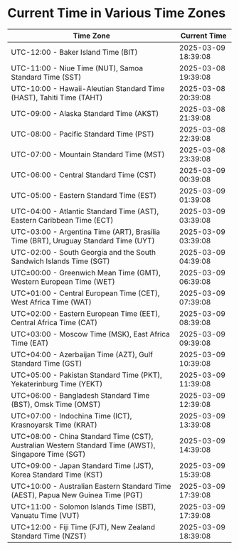 # Current Time in Various Time Zones

| Time Zone | Current Time |
|-----------|--------------|
| UTC-12:00 - Baker Island Time (BIT) | 2025-03-09 18:39:08 |
| UTC-11:00 - Niue Time (NUT), Samoa Standard Time (SST) | 2025-03-08 19:39:08 |
| UTC-10:00 - Hawaii-Aleutian Standard Time (HAST), Tahiti Time (TAHT) | 2025-03-08 20:39:08 |
| UTC-09:00 - Alaska Standard Time (AKST) | 2025-03-08 21:39:08 |
| UTC-08:00 - Pacific Standard Time (PST) | 2025-03-08 22:39:08 |
| UTC-07:00 - Mountain Standard Time (MST) | 2025-03-08 23:39:08 |
| UTC-06:00 - Central Standard Time (CST) | 2025-03-09 00:39:08 |
| UTC-05:00 - Eastern Standard Time (EST) | 2025-03-09 01:39:08 |
| UTC-04:00 - Atlantic Standard Time (AST), Eastern Caribbean Time (ECT) | 2025-03-09 03:39:08 |
| UTC-03:00 - Argentina Time (ART), Brasília Time (BRT), Uruguay Standard Time (UYT) | 2025-03-09 03:39:08 |
| UTC-02:00 - South Georgia and the South Sandwich Islands Time (SGT) | 2025-03-09 04:39:08 |
| UTC±00:00 - Greenwich Mean Time (GMT), Western European Time (WET) | 2025-03-09 06:39:08 |
| UTC+01:00 - Central European Time (CET), West Africa Time (WAT) | 2025-03-09 07:39:08 |
| UTC+02:00 - Eastern European Time (EET), Central Africa Time (CAT) | 2025-03-09 08:39:08 |
| UTC+03:00 - Moscow Time (MSK), East Africa Time (EAT) | 2025-03-09 09:39:08 |
| UTC+04:00 - Azerbaijan Time (AZT), Gulf Standard Time (GST) | 2025-03-09 10:39:08 |
| UTC+05:00 - Pakistan Standard Time (PKT), Yekaterinburg Time (YEKT) | 2025-03-09 11:39:08 |
| UTC+06:00 - Bangladesh Standard Time (BST), Omsk Time (OMST) | 2025-03-09 12:39:08 |
| UTC+07:00 - Indochina Time (ICT), Krasnoyarsk Time (KRAT) | 2025-03-09 13:39:08 |
| UTC+08:00 - China Standard Time (CST), Australian Western Standard Time (AWST), Singapore Time (SGT) | 2025-03-09 14:39:08 |
| UTC+09:00 - Japan Standard Time (JST), Korea Standard Time (KST) | 2025-03-09 15:39:08 |
| UTC+10:00 - Australian Eastern Standard Time (AEST), Papua New Guinea Time (PGT) | 2025-03-09 17:39:08 |
| UTC+11:00 - Solomon Islands Time (SBT), Vanuatu Time (VUT) | 2025-03-09 17:39:08 |
| UTC+12:00 - Fiji Time (FJT), New Zealand Standard Time (NZST) | 2025-03-09 18:39:08 |
